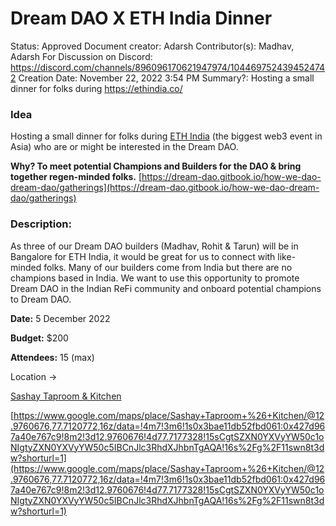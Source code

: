 # Dream DAO X ETH India Dinner

Status: Approved
Document creator: Adarsh
Contributor(s): Madhav, Adarsh
For Discussion on Discord: https://discord.com/channels/896096170621947974/1044697524394524742
Creation Date: November 22, 2022 3:54 PM
Summary?: Hosting a small dinner for folks during https://ethindia.co/

### Idea

Hosting a small dinner for folks during [ETH India](https://ethindia.co/) (the biggest web3 event in Asia) who are or might be interested in the Dream DAO.

**Why? To meet potential Champions and Builders for the DAO & bring together regen-minded folks.** [https://dream-dao.gitbook.io/how-we-dao-dream-dao/gatherings](https://dream-dao.gitbook.io/how-we-dao-dream-dao/gatherings)

### Description:

As three of our Dream DAO builders (Madhav, Rohit & Tarun) will be in Bangalore for ETH India, it would be great for us to connect with like-minded folks. Many of our builders come from India but there are no champions based in India. We want to use this opportunity to promote Dream DAO in the Indian ReFi community and onboard potential champions to Dream DAO.

**Date:** 5 December 2022

**Budget:** $200

**Attendees:** 15 (max)

Location → 

[Sashay Taproom & Kitchen](https://www.google.com/maps/place/Sashay+Taproom+%26+Kitchen/@12.9760676,77.7120772,16z/data=!4m7!3m6!1s0x3bae11db52fbd061:0x427d967a40e767c9!8m2!3d12.9760676!4d77.7177328!15sCgtSZXN0YXVyYW50c1oNIgtyZXN0YXVyYW50c5IBCnJlc3RhdXJhbnTgAQA!16s%2Fg%2F11swn8t3dw?shorturl=1)

[https://www.google.com/maps/place/Sashay+Taproom+%26+Kitchen/@12.9760676,77.7120772,16z/data=!4m7!3m6!1s0x3bae11db52fbd061:0x427d967a40e767c9!8m2!3d12.9760676!4d77.7177328!15sCgtSZXN0YXVyYW50c1oNIgtyZXN0YXVyYW50c5IBCnJlc3RhdXJhbnTgAQA!16s%2Fg%2F11swn8t3dw?shorturl=1](https://www.google.com/maps/place/Sashay+Taproom+%26+Kitchen/@12.9760676,77.7120772,16z/data=!4m7!3m6!1s0x3bae11db52fbd061:0x427d967a40e767c9!8m2!3d12.9760676!4d77.7177328!15sCgtSZXN0YXVyYW50c1oNIgtyZXN0YXVyYW50c5IBCnJlc3RhdXJhbnTgAQA!16s%2Fg%2F11swn8t3dw?shorturl=1)